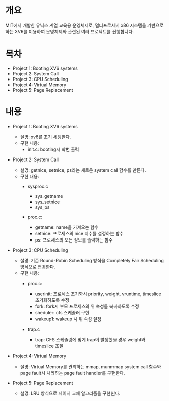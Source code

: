 # 개요
MIT에서 개발한 유닉스 계열 교육용 운영체제로, 멀티프로세서 x86 시스템을 기반으로 하는 XV6를 이용하여 운영체제와 관련된 여러 프로젝트를 진행합니다.

# 목차
- Project 1: Booting XV6 systems
- Project 2: System Call
- Project 3: CPU Scheduling
- Project 4: Virtual Memory
- Project 5: Page Replacement

# 내용
- Project 1: Booting XV6 systems
  - 설명: xv6를 초기 세팅한다.
  - 구현 내용:
    - init.c: booting시 학번 출력
    
- Project 2: System Call
  - 설명: getnice, setnice, ps라는 새로운 system call 함수를 만든다.
  - 구현 내용:
    - sysproc.c
      - sys_getname
      - sys_setnice
      - sys_ps
        
    - proc.c:
      - getname: name을 가져오는 함수
      - setnice: 프로세스의 nice 지수를 설정하는 함수
      - ps: 프로세스의 모든 정보를 출력하는 함수
    
- Project 3: CPU Scheduling
  - 설명: 기존 Round-Robin Scheduling 방식을 Completely Fair Scheduling 방식으로 변경한다.
  - 구현 내용:        
    - proc.c:
      - userinit: 프로세스 초기화시 priority, weight, vruntime, timeslice 초기화하도록 수정
      - fork: fork시 부모 프로세스의 위 속성들 복사하도록 수정
      - sheduler: cfs 스케줄러 구현
      - wakeup1: wakeup 시 위 속성 설정
        
    - trap.c
      - trap: CFS 스케줄링에 맞게 trap이 발생했을 경우 weight와 timeslice 조절
    
- Project 4: Virtual Memory
  - 설명: Virtual Memory를 관리하는 mmap, munmmap system call 함수와 page fault시 처리하는 page fault handler를 구현한다.
    
- Project 5: Page Replacement
  - 설명: LRU 방식으로 페이지 교체 알고리즘을 구현한다.
